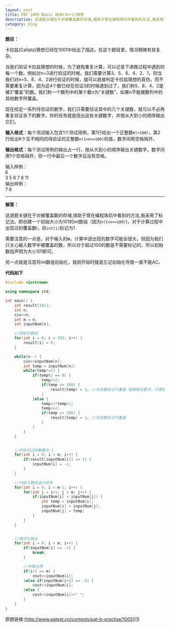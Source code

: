 ```yaml
---
layout: post
title: PAT 1005 Basic 继续(3n+1)猜想
description: 这道题关键在于对被覆盖数的存储,借助于曾在编程珠玑中看到的方法,我采用了标记法。即创建一个初始大小为101的int数组（因为`n(1<n<=100)`)，对于计算过程中出现过的覆盖数i，将`int[i]`标记为1.
category: blog
---
```


**题目：**

卡拉兹(Callatz)猜想已经在1001中给出了描述。在这个题目里，情况稍微有些复杂。

当我们验证卡拉兹猜想的时候，为了避免重复计算，可以记录下递推过程中遇到的每一个数。例如对n=3进行验证的时候，我们需要计算3、5、8、4、2、1，则当我们对n=5、8、4、2进行验证的时候，就可以直接判定卡拉兹猜想的真伪，而不需要重复计算，因为这4个数已经在验证3的时候遇到过了，我们称5、8、4、2是被3“覆盖”的数。我们称一个数列中的某个数n为“关键数”，如果n不能被数列中的其他数字所覆盖。

现在给定一系列待验证的数字，我们只需要验证其中的几个关键数，就可以不必再重复验证余下的数字。你的任务就是找出这些关键数字，并按从大到小的顺序输出它们。

**输入格式**：每个测试输入包含1个测试用例，第1行给出一个正整数`K(<100)`，第2行给出K个互不相同的待验证的正整数`n(1<n<=100)`的值，数字间用空格隔开。

**输出格式**：每个测试用例的输出占一行，按从大到小的顺序输出关键数字。数字间用1个空格隔开，但一行中最后一个数字后没有空格。

输入样例：<br>
6<br>
3 5 6 7 8 11<br>
输出样例：<br>
7 6

------

**解答：**

这道题关键在于对被覆盖数的存储,借助于曾在编程珠玑中看到的方法,我采用了标记法。即创建一个初始大小为101的int数组（因为`n(1<n<=100)`)，对于计算过程中出现过的覆盖数i，将`int[i]`标记为1.

需要注意的一点是，对于输入的**n**，计算中途出现的数字可能会很大，但因为我们只关心输入数字中被覆盖的数，所以对于超过100的数是不需要标记的，所以初始数组声明为大小101即可。

另一点就是注意将int数组初始化，我刚开始时就是忘记初始化导致一直不能AC。


**代码如下**

```cpp
#include <iostream>

using namespace std;

int main() {
    int result[101];
    int n;
    cin>>n;
    int m = n;
    int inputNum[n];

    //初始化数组
    for(int i = 0; i < 101; i++) {
        result[i] = 0;
    }

    while(n--) {
        cin>>inputNum[n];
        int temp = inputNum[n];
        while(temp!=1) {
            if(temp%2 == 0) {
                temp/=2;
                if(temp <= 100) {
                    result[temp] = 1; //将该数标记为覆盖 根据题目要求，只需标记100以内的数
                }
            }else {
                temp=3*temp+1;
                temp/=2;
                if(temp <= 100) {
                    result[temp] = 1; //将该数标记为覆盖
                }
            }
        }
    }


    //将标记过的数置为-1
    for(int i = 0; i < m; i++) {
        if(result[inputNum[i]] == 1) {
            inputNum[i] = -1;
        }
    }

    //对输入数组进行排序
    for(int i = 0; i < m-1; i++) {
        for(int j = i+1; j < m; j++) {
            if(inputNum[i] < inputNum[j]) {
                int temp = inputNum[i];
                inputNum[i] = inputNum[j];
                inputNum[j] = temp;
            }
        }
    }


    //格式化输出
    for(int i = 0; i < m; i++) {
        if(inputNum[i] == -1) {
            break;
        }

        //判断边界
        if(i+1 == m) {
            cout<<inputNum[i];
        }else if(inputNum[i+1] == -1) {
            cout<<inputNum[i];
        }else {
            cout<<inputNum[i]<<" ";
        }
    }
}
```
原题链接:[http://www.patest.cn/contests/pat-b-practise/1005][1]

[1]:http://www.patest.cn/contests/pat-b-practise/1005







